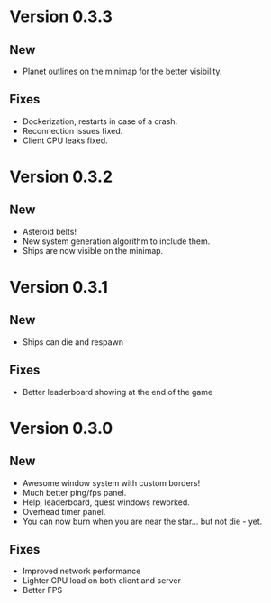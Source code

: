 # Version 0.3.3
## New
* Planet outlines on the minimap for the better visibility.

## Fixes
* Dockerization, restarts in case of a crash.
* Reconnection issues fixed.
* Client CPU leaks fixed.

# Version 0.3.2
## New
* Asteroid belts!
* New system generation algorithm to include them.
* Ships are now visible on the minimap.

# Version 0.3.1
## New
* Ships can die and respawn

## Fixes
* Better leaderboard showing at the end of the game

# Version 0.3.0
## New
* Awesome window system with custom borders!
* Much better ping/fps panel.
* Help, leaderboard, quest windows reworked.
* Overhead timer panel.
* You can now burn when you are near the star... but not die - yet.

## Fixes
* Improved network performance
* Lighter CPU load on both client and server
* Better FPS
